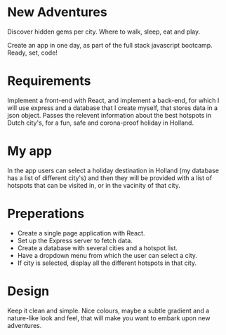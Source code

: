 # New Adventures
Discover hidden gems per city. Where to walk, sleep, eat and play.


Create an app in one day, as part of the </salt> full stack javascript bootcamp. Ready, set, code!

# Requirements

Implement a front-end with React, and implement a back-end, for which I will use express and a database that I create myself, that stores data in a json object. 
Passes the relevent information about the best hotspots in Dutch city's, for a fun, safe and corona-proof holiday in Holland. 

# My app
In the app users can select a holiday destination in Holland (my database has a list of different city's) and then they will be provided with a list of hotspots that can be visited in, or in the vacinity of that city. 

# Preperations

- Create a single page application with React. 
- Set up the Express server to fetch data.
- Create a database with several cities and a hotspot list.
- Have a dropdown menu from which the user can select a city.
- If city is selected, display all the different hotspots in that city.

# Design
Keep it clean and simple. Nice colours, maybe a subtle gradient and a nature-like look and feel, that will make you want to embark upon new adventures. 



